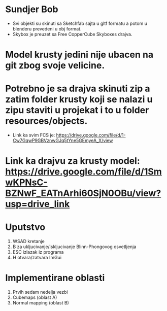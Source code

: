# Sundjer Bob
* Svi objekti su skinuti sa Sketchfab sajta u gltf formatu a potom u blenderu prevedeni u obj format. 
* Skybox je preuzet sa Free CopperCube Skyboxes drajva.
# Model krusty jedini nije ubacen na git zbog svoje velicine. 
# Potrebno je sa drajva skinuti zip a zatim folder krusty koji se nalazi u zipu staviti u projekat i to u folder resources/objects.
* Link ka svim FCS je: https://drive.google.com/file/d/1-Cw7GqwP9GBVznwGJq5tYne5GEmyeA_X/view
# Link ka drajvu za krusty model: https://drive.google.com/file/d/1SmwKPNsC-BZNwF_EATnArhi60SjN0OBu/view?usp=drive_link

# Uputstvo
1. WSAD kretanje
2. B za ukljucivanje/iskljucivanje Blinn-Phongovog osvetljenja
3. ESC izlazak iz programa
4. H otvara/zatvara ImGui

# Implementirane oblasti
1. Prvih sedam nedelja vezbi 
2. Cubemaps (oblast A)  
3. Normal mapping (oblast B)


